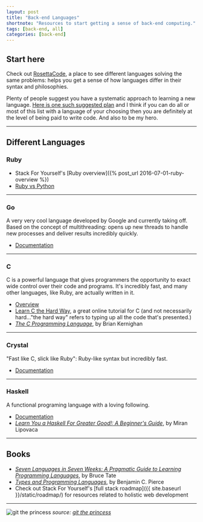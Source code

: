 ```yaml
---
layout: post
title: "Back-end Languages"
shortnote: "Resources to start getting a sense of back-end computing."
tags: [back-end, all]
categories: [back-end]
---
```


## Start here
Check out [RosettaCode](http://rosettacode.org/wiki/Rosetta_Code), a place to see different languages solving the same problems: helps you get a sense of how languages differ in their syntax and philosophies.

Plenty of people suggest you have a systematic approach to learning a new language. [Here is one such suggested plan](https://gist.github.com/CristhianMotoche/85c4f6cdafc23ee92df0bb6ff65ab1be) and I think if you can do all or most of this list with a language of your choosing then you are definitely at the level of being paid to write code. And also to be my hero.

<hr>

## Different Languages

### Ruby

* Stack For Yourself's [Ruby overview]({% post_url 2016-07-01-ruby-overview %})
* [Ruby vs Python](https://hackernoon.com/ruby-vs-python-the-definitive-faq-5cb0046292be#.f3lu2q7a7)

<hr>

### Go
A very very cool language developed by Google and currently taking off. Based on the concept of multithreading: opens up new threads to handle new processes and deliver results incredibly quickly.

* [Documentation](https://golang.org/doc/)

<hr>

### C
C is a powerful language that gives programmers the opportunity to exact wide control over their code and programs. It's incredibly fast, and many other languages, like Ruby, are actually written in it.

* [Overview](http://www.tutorialspoint.com/cprogramming/c_overview.htm?)
* [Learn C the Hard Way](http://c.learncodethehardway.org/book/), a great online tutorial for C (and not necessarily hard..."the hard way" refers to typing up all the code that's presented.)
* *[The C Programming Language](https://www.amazon.com/The-Programming-Language-Brian-Kernighan/dp/0131103628/ref=as_li_ss_tl?ie=UTF8&linkCode=ll1&tag=eejs-20&linkId=a2dacad1fa8eed0aa0feaf1d54f70410)*, by Brian Kernighan

<hr>

### Crystal
"Fast like C, slick like Ruby": Ruby-like syntax but incredibly fast.

* [Documentation](https://crystal-lang.org/)

<hr>

### Haskell
A functional programing language with a loving following.

* [Documentation](https://www.haskell.org/)
* *[Learn You a Haskell For Greater Good!: A Beginner's Guide](https://www.amazon.com/Learn-You-Haskell-Great-Good/dp/1593272839/ref=as_li_ss_tl?ie=UTF8&linkCode=ll1&tag=eejs-20&linkId=f37ff4ad70d012fe595558cbc16f183e)*, by Miran Lipovaca

<hr>

## Books
* *[Seven Languages in Seven Weeks: A Pragmatic Guide to Learning Programming Languages](https://www.amazon.com/Seven-Languages-Weeks-Programming-Programmers/dp/193435659X/ref=as_li_ss_tl?ie=UTF8&linkCode=ll1&tag=eejs-20&linkId=d85311a13116f2aa4e97d60ebdb8fd2f)*, by Bruce Tate
* *[Types and Programming Languages](https://www.amazon.com/Types-Programming-Languages-MIT-Press/dp/0262162091/ref=as_li_ss_tl?ie=UTF8&linkCode=ll1&tag=eejs-20&linkId=514c9f15b923f67abcd594a67bf86a75)*, by Benjamin C. Pierce
* Check out Stack For Yourself's [full stack roadmap]({{ site.baseurl }}/static/roadmap/) for resources related to holistic web development

<hr>

![git the princess](https://assets.toggl.com/images/toggl-how-to-save-the-princess-in-8-programming-languages.jpg)
*source: [git the princess](https://toggl.com/programming-princess)*
